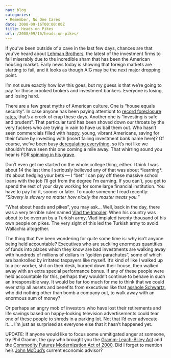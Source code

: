 ```yaml
---
nav: blog
categories:
- Remember, No One Cares
date: 2008-09-16T00:00:00Z
title: Heads on Pikes
url: /2008/09/16/heads-on-pikes/
---
```


If you’ve been outside of a cave in the last few days, chances are that you’ve heard about [Lehman Brothers][1], the latest of the investment firms to fail miserably due to the incredible sham that has been the American housing market. Early news today is showing that foreign markets are starting to fail, and it looks as though AIG may be the next major dropping point.

 [1]: http://ap.google.com/article/ALeqM5gca54s0LCP-1CIz0sSK5QWjOCzbgD937TGL80

I’m not sure exactly how low this goes, but my guess is that we’re going to pay for those crooked brokers and investment bankers. Everyone is losing, and losing hard.

There are a few great myths of American culture. One is “house equals security”. In case anyone has been paying attentiont to [record foreclosure rates][2], that’s a crock of crap these days. Another one is “investing is safe and prudent”. That particular turd has been shoved down our throats by the very fuckers who are trying in vain to have us bail them out. Who hasn’t seen commercials filled with happy, young, vibrant Americans, saving for their future by investing with (insert failing investment bank name here)? Of course, we’ve been busy [deregulating everything][3], so it’s not like we shouldn’t have seen this one coming a mile away. That whirring sound you hear is FDR [spinning in his grave][4].

 [2]: http://www.homesoverseas.co.uk/news/us-foreclosure-rates-reach-record-high/17031
 [3]: http://desertbeacon.blogspot.com/2008/03/bush-dresses-deregulation-wolf-in.html
 [4]: http://www.amazon.com/Raw-Deal-Republicans-Destroy-Security/dp/0976062127

Don’t even get me started on the whole college thing, either. I think I was about 14 the last time I seriously believed any of that was about \*learning\*. It’s about hedging your bets — I “bet” I can pay off these massive school loans with the job I’ll get from the degree I’m earning. If you can’t, you get to spend the rest of your days working for some large financial institution. You have to pay for it, sooner or later. To quote someone I read recently: *“Slavery is slavery no matter how nicely the master treats you.”*

“What about heads and pikes”, you may ask… Well, back in the day, there was a very terrible ruler named [Vlad the Impaler][5]. When his country was about to be overrun by a Turkish army, Vlad implaled twenty thousand of his own people on pikes. The very sight of this led the Turkish army to avoid Wallachia altogether.

 [5]: http://en.wikipedia.org/wiki/Vlad_III_the_Impaler

The thing that I’ve been wondering for quite some time is: why isn’t anyone being held accountable? Executives who are suckling enormous quantities of funds into places which they know are bad investments are walking away with hundreds of millions of dollars in “golden parachutes”, some of which are bankrolled by irritated taxpayers like myself. It’s kind of like I walked up to a co-worker, shit on their desk, burned down their house, then walked away with an extra special performance bonus. If any of these people were held accountable for this, perhaps they wouldn’t continue to behave in such an irresponsible way. It would be far too much for me to think that we could ever strip all assets and benefits from executives like that [asshole Schwartz][6], who did nothing other than bomb a company out, to walk away with an enormous sum of money?

 [6]: http://en.wikipedia.org/wiki/Alan_Schwartz

Or perhaps an angry mob of investors who have lost their retirements and life savings based on happy-looking television advertisements could tear one of these people to shreds in a parking lot. Not that I’d ever advocate it…. I’m just as surprised as everyone else that it hasn’t happened yet.

UPDATE: If anyone would like to focus some unmitigated anger at someone, try Phil Gramm, the guy who brought you the [Gramm-Leach-Bliley Act][7] and the [Commodity Futures Modernization Act of 2000][8]. Did I forget to mention he’s [John McDud’s][9] current economic advisor?

 [7]: http://en.wikipedia.org/wiki/Gramm-Leach-Bliley_Act
 [8]: http://en.wikipedia.org/wiki/Commodity_Futures_Modernization_Act_of_2000
 [9]: http://www.imvotingrepublican.com/
